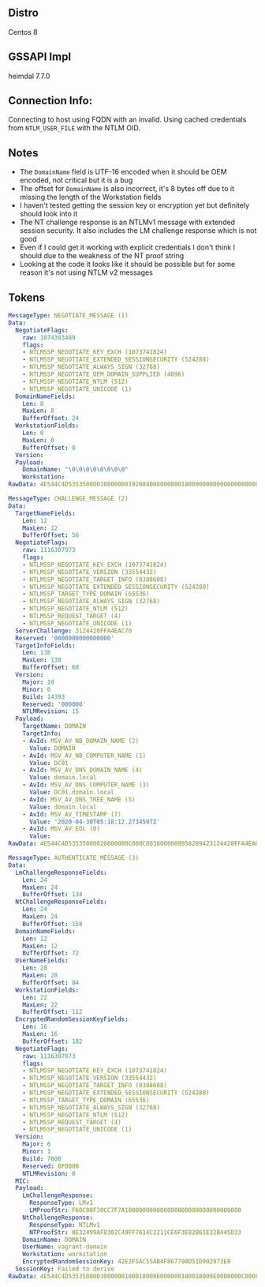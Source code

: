 ## Distro

Centos 8


## GSSAPI Impl

heimdal 7.7.0


## Connection Info:

Connecting to host using FQDN with an invalid. Using cached credentials from `NTLM_USER_FILE` with the NTLM OID.


## Notes

* The `DomainName` field is UTF-16 encoded when it should be OEM encoded, not critical but it is a bug
* The offset for `DomainName` is also incorrect, it's 8 bytes off due to it missing the length of the Workstation fields
* I haven't tested getting the session key or encryption yet but definitely should look into it
* The NT challenge response is an NTLMv1 message with extended session security. It also includes the LM challenge response which is not good
* Even if I could get it working with explicit credentials I don't think I should due to the weakness of the NT proof string
* Looking at the code it looks like it should be possible but for some reason it's not using NTLM v2 messages


## Tokens

```yaml
MessageType: NEGOTIATE_MESSAGE (1)
Data:
  NegotiateFlags:
    raw: 1074303489
    flags:
    - NTLMSSP_NEGOTIATE_KEY_EXCH (1073741824)
    - NTLMSSP_NEGOTIATE_EXTENDED_SESSIONSECURITY (524288)
    - NTLMSSP_NEGOTIATE_ALWAYS_SIGN (32768)
    - NTLMSSP_NEGOTIATE_OEM_DOMAIN_SUPPLIED (4096)
    - NTLMSSP_NEGOTIATE_NTLM (512)
    - NTLMSSP_NEGOTIATE_UNICODE (1)
  DomainNameFields:
    Len: 8
    MaxLen: 8
    BufferOffset: 24
  WorkstationFields:
    Len: 0
    MaxLen: 0
    BufferOffset: 0
  Version:
  Payload:
    DomainName: "\0\0\0\0\0\0\0\0"
    Workstation:
RawData: 4E544C4D535350000100000001920840080008001800000000000000000000005400450053005400
```

```yaml
MessageType: CHALLENGE_MESSAGE (2)
Data:
  TargetNameFields:
    Len: 12
    MaxLen: 12
    BufferOffset: 56
  NegotiateFlags:
    raw: 1116307973
    flags:
    - NTLMSSP_NEGOTIATE_KEY_EXCH (1073741824)
    - NTLMSSP_NEGOTIATE_VERSION (33554432)
    - NTLMSSP_NEGOTIATE_TARGET_INFO (8388608)
    - NTLMSSP_NEGOTIATE_EXTENDED_SESSIONSECURITY (524288)
    - NTLMSSP_TARGET_TYPE_DOMAIN (65536)
    - NTLMSSP_NEGOTIATE_ALWAYS_SIGN (32768)
    - NTLMSSP_NEGOTIATE_NTLM (512)
    - NTLMSSP_REQUEST_TARGET (4)
    - NTLMSSP_NEGOTIATE_UNICODE (1)
  ServerChallenge: 3124420FFA4EAC70
  Reserved: '0000000000000000'
  TargetInfoFields:
    Len: 138
    MaxLen: 138
    BufferOffset: 68
  Version:
    Major: 10
    Minor: 0
    Build: 14393
    Reserved: '000000'
    NTLMRevision: 15
  Payload:
    TargetName: DOMAIN
    TargetInfo:
    - AvId: MSV_AV_NB_DOMAIN_NAME (2)
      Value: DOMAIN
    - AvId: MSV_AV_NB_COMPUTER_NAME (1)
      Value: DC01
    - AvId: MSV_AV_DNS_DOMAIN_NAME (4)
      Value: domain.local
    - AvId: MSV_AV_DNS_COMPUTER_NAME (3)
      Value: DC01.domain.local
    - AvId: MSV_AV_DNS_TREE_NAME (5)
      Value: domain.local
    - AvId: MSV_AV_TIMESTAMP (7)
      Value: '2020-04-30T05:18:12.2734597Z'
    - AvId: MSV_AV_EOL (0)
      Value:
RawData: 4E544C4D53535000020000000C000C0038000000058289423124420FFA4EAC7000000000000000008A008A00440000000A0039380000000F44004F004D00410049004E0002000C0044004F004D00410049004E000100080044004300300031000400180064006F006D00610069006E002E006C006F00630061006C000300220044004300300031002E0064006F006D00610069006E002E006C006F00630061006C000500180064006F006D00610069006E002E006C006F00630061006C000700080005BC78BEAE1ED60100000000
```

```yaml
MessageType: AUTHENTICATE_MESSAGE (3)
Data:
  LmChallengeResponseFields:
    Len: 24
    MaxLen: 24
    BufferOffset: 134
  NtChallengeResponseFields:
    Len: 24
    MaxLen: 24
    BufferOffset: 158
  DomainNameFields:
    Len: 12
    MaxLen: 12
    BufferOffset: 72
  UserNameFields:
    Len: 28
    MaxLen: 28
    BufferOffset: 84
  WorkstationFields:
    Len: 22
    MaxLen: 22
    BufferOffset: 112
  EncryptedRandomSessionKeyFields:
    Len: 16
    MaxLen: 16
    BufferOffset: 182
  NegotiateFlags:
    raw: 1116307973
    flags:
    - NTLMSSP_NEGOTIATE_KEY_EXCH (1073741824)
    - NTLMSSP_NEGOTIATE_VERSION (33554432)
    - NTLMSSP_NEGOTIATE_TARGET_INFO (8388608)
    - NTLMSSP_NEGOTIATE_EXTENDED_SESSIONSECURITY (524288)
    - NTLMSSP_TARGET_TYPE_DOMAIN (65536)
    - NTLMSSP_NEGOTIATE_ALWAYS_SIGN (32768)
    - NTLMSSP_NEGOTIATE_NTLM (512)
    - NTLMSSP_REQUEST_TARGET (4)
    - NTLMSSP_NEGOTIATE_UNICODE (1)
  Version:
    Major: 6
    Minor: 1
    Build: 7600
    Reserved: 0F0000
    NTLMRevision: 0
  MIC:
  Payload:
    LmChallengeResponse:
      ResponseType: LMv1
      LMProofStr: F60C80F30CC7F7A100000000000000000000000000000000
    NtChallengeResponse:
      ResponseType: NTLMv1
      NTProofStr: 0E32499AF8302C49FF7614C2211CE6F3E82B61E32B445D33
    DomainName: DOMAIN
    UserName: vagrant-domain
    Workstation: workstation
    EncryptedRandomSessionKey: 42E2F5AC55AB4F867790D51D902973E0
  SessionKey: Failed to derive
RawData: 4E544C4D53535000030000001800180086000000180018009E0000000C000C00480000001C001C0054000000160016007000000010001000B6000000058289420601B01D0F00000044004F004D00410049004E00760061006700720061006E0074002D0064006F006D00610069006E0077006F0072006B00730074006100740069006F006E00F60C80F30CC7F7A1000000000000000000000000000000000E32499AF8302C49FF7614C2211CE6F3E82B61E32B445D3342E2F5AC55AB4F867790D51D902973E0
```